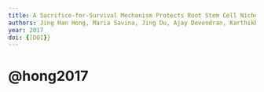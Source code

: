 ```yaml
---
title: A Sacrifice-for-Survival Mechanism Protects Root Stem Cell Niche from Chilling Stress
authors: Jing Han Hong, Maria Savina, Jing Du, Ajay Devendran, Karthikbabu Kannivadi Ramakanth, Xin Tian, Wei Shi Sim, Victoria V. Mironova, Jian Xu
year: 2017
doi: {[DOI}}
---
```

# @hong2017


